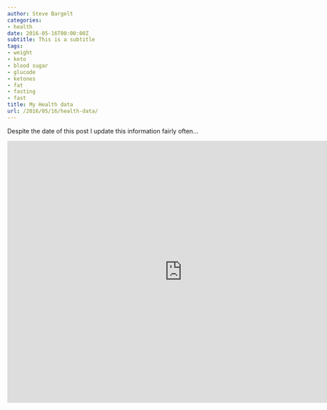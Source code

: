 ```yaml
---
author: Steve Bargelt
categories:
- health
date: 2016-05-16T00:00:00Z
subtitle: This is a subtitle
tags:
- weight
- keto
- blood sugar
- glucode
- ketones
- fat
- fasting
- fast
title: My Health data
url: /2016/05/16/health-data/
---
```


Despite the date of this post I update this information fairly often... 

<iframe width="800" height="600" src="https://app.powerbi.com/view?r=eyJrIjoiNDUyOTA1ZDctZDg3Mi00MjE3LWEyN2YtNTQyYzA0MmU1ZGY2IiwidCI6IjAxNDgwNTBkLWMyODItNGIzMC05OTRjLThiZGRhYjE5ZDhkNSIsImMiOjF9" frameborder="0" allowFullScreen="true"></iframe> 

